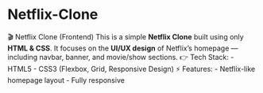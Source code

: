 # Netflix-Clone
🎬 Netflix Clone (Frontend)  This is a simple **Netflix Clone** built using only **HTML &amp; CSS**.   It focuses on the **UI/UX design** of Netflix’s homepage — including navbar, banner, and movie/show sections.    👉 Tech Stack:   - HTML5   - CSS3 (Flexbox, Grid, Responsive Design)    ⚡ Features: - Netflix-like homepage layout   - Fully responsive
